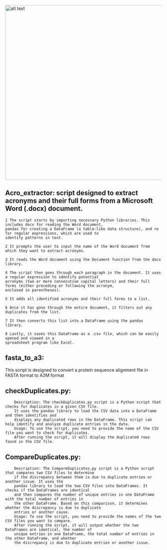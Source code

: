 
<img src="https://github.com/Ravenneo/proteins_tools/assets/41577767/b50ee419-ff74-4d4b-a175-f18c03a6aff1" alt="alt text" width="560" height="560">

## Acro_extractor: script designed to extract acronyms and their full forms from a Microsoft Word (.docx) document.

    1 The script starts by importing necessary Python libraries. This includes docx for reading the Word document, 
    pandas for creating a DataFrame (a table-like data structure), and re for regular expressions, which are used to
    identify patterns in text.

    2 It prompts the user to input the name of the Word document from which they want to extract acronyms.

    3 It reads the Word document using the Document function from the docx library.

    4 The script then goes through each paragraph in the document. It uses a regular expression to identify potential 
    acronyms (two or more consecutive capital letters) and their full forms (either preceding or following the acronym,
    enclosed in parentheses).

    5 It adds all identified acronyms and their full forms to a list.

    6 Once it has gone through the entire document, it filters out any duplicates from the list.

    7 It then converts this list into a DataFrame using the pandas library.

    8 Lastly, it saves this DataFrame as a .csv file, which can be easily opened and viewed in a 
    spreadsheet program like Excel.

## fasta_to_a3:
This script is designed to convert a protein sequence alignment file in FASTA format to A3M format

## checkDuplicates.py:
        Description: The checkDuplicates.py script is a Python script that checks for duplicates in a given CSV file.
        It uses the pandas library to load the CSV data into a DataFrame and then identifies and         
        displays any duplicated rows in the DataFrame. This script can help identify and analyze duplicate entries in the data.
        Usage: To use the script, you need to provide the name of the CSV file you want to check for duplicates. 
        After running the script, it will display the duplicated rows found in the CSV file.
        
## CompareDuplicates.py:
        Description: The CompareDuplicates.py script is a Python script that compares two CSV files to determine 
        if the discrepancy between them is due to duplicate entries or another issue. It uses the              
        pandas library to load the two CSV files into DataFrames. It checks if the DataFrames are identical 
        and then compares the number of unique entries in one DataFrame with the total number of entries in      
        the other DataFrame. Based on this comparison, it determines whether the discrepancy is due to duplicate 
        entries or another cause.
        Usage: To use the script, you need to provide the names of the two CSV files you want to compare. 
        After running the script, it will output whether the two DataFrames are identical, the number of    
        unique entries in one DataFrame, the total number of entries in the other DataFrame, and whether
        the discrepancy is due to duplicate entries or another issue.

